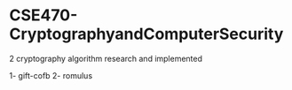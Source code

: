 # CSE470-CryptographyandComputerSecurity

2 cryptography algorithm research and implemented

1- gift-cofb
2- romulus
